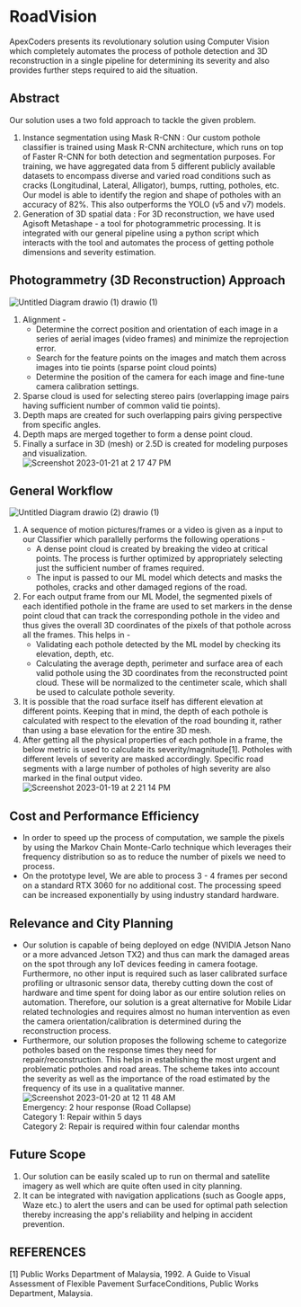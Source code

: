# RoadVision
ApexCoders presents its revolutionary solution using Computer Vision which completely automates the process of pothole detection and 3D reconstruction in a single pipeline for determining its severity and also provides further steps required to aid the situation.

## Abstract
Our solution uses a two fold approach to tackle the given problem.  
1. Instance segmentation using Mask R-CNN : Our custom pothole classifier is trained using Mask R-CNN architecture, which runs on top of Faster R-CNN for both detection and segmentation purposes. For training, we have aggregated data from 5 different publicly available datasets to encompass diverse and varied road conditions such as cracks (Longitudinal, Lateral, Alligator), bumps, rutting, potholes, etc. Our model is able to identify the region and shape of potholes with an accuracy of 82%. This also outperforms the YOLO (v5 and v7) models. 
2. Generation of 3D spatial data : For 3D reconstruction, we have used Agisoft Metashape - a tool for photogrammetric processing. It is integrated with our general pipeline using a python script which interacts with the tool and automates the process of getting pothole dimensions and severity estimation.  

## Photogrammetry (3D Reconstruction) Approach
![Untitled Diagram drawio (1) drawio (1)](https://user-images.githubusercontent.com/77499650/213868498-555c6187-4299-4ede-b70d-696845cd6205.png)  
1. Alignment -  
    - Determine the correct position and orientation of each image in a series of aerial images (video frames) and minimize the reprojection error.  
    - Search for the feature points on the images and match them across images into tie points (sparse point cloud points)  
    - Determine the position of the camera for each image and fine-tune camera calibration settings.  
2. Sparse cloud is used for selecting stereo pairs (overlapping image pairs having sufficient number of common valid tie points).  
3. Depth maps are created for such overlapping pairs giving perspective from specific angles.   
4. Depth maps are merged together to form a dense point cloud.  
5. Finally a surface in 3D (mesh) or 2.5D is created for modeling purposes and visualization.  
![Screenshot 2023-01-21 at 2 17 47 PM](https://user-images.githubusercontent.com/77499650/213862742-656bb652-b56f-40f3-a431-7e39c05a81ce.png)  

## General Workflow
 ![Untitled Diagram drawio (2) drawio (1)](https://user-images.githubusercontent.com/77499650/213863844-e92af244-ea6f-4f9a-82b6-fffd110bf84c.png)  
1. A sequence of motion pictures/frames or a video is given as a input to our Classifier which parallelly performs the following operations -   
    - A dense point cloud is created by breaking the video at critical points. The process is further optimized by appropriately selecting just the sufficient number of frames required. 
    - The input is passed to our ML model which detects and masks the potholes, cracks and other damaged regions of the road.  
2. For each output frame from our ML Model, the segmented pixels of each identified pothole in the frame are used to set markers in the dense point cloud that can track the corresponding pothole in the video and thus gives the overall 3D coordinates of the pixels of that pothole across all the frames. This helps in -  
    - Validating each pothole detected by the ML model by checking its elevation, depth, etc.  
    - Calculating the average depth, perimeter and surface area of each valid pothole using the 3D coordinates from the reconstructed point cloud. These will be normalized to the centimeter scale, which shall be used to calculate pothole severity.  
3. It is possible that the road surface itself has different elevation at different points. Keeping that in mind, the depth of each pothole is calculated with respect to the elevation of the road bounding it, rather than using a base elevation for the entire 3D mesh.  
4. After getting all the physical properties of each pothole in a frame, the below metric is used to calculate its severity/magnitude[1]. Potholes with different levels of severity are masked accordingly. Specific road segments with a large number of potholes of high severity are also marked in the final output video.  
![Screenshot 2023-01-19 at 2 21 14 PM](https://user-images.githubusercontent.com/77499650/213862773-f4b4c0c3-3299-4f5b-a5bc-da2b98cdfbca.png)  

## Cost and Performance Efficiency
- In order to speed up the process of computation, we sample the pixels by using the Markov Chain Monte-Carlo technique which leverages their frequency distribution so as to reduce the number of pixels we need to process.   
- On the prototype level, We are able to process 3 - 4 frames per second on a standard RTX 3060 for no additional cost. The processing speed can be increased exponentially by using industry standard hardware.  

## Relevance and City Planning
- Our solution is capable of being deployed on edge (NVIDIA Jetson Nano or a more advanced Jetson TX2) and thus can mark the damaged areas on the spot through any IoT devices feeding in camera footage. Furthermore, no other input is required such as laser calibrated surface profiling or ultrasonic sensor data, thereby cutting down the cost of hardware and time spent for doing labor as our entire solution relies on automation. Therefore, our solution is a great alternative for Mobile Lidar related technologies and requires almost no human intervention as even the camera orientation/calibration is determined during the reconstruction process.
- Furthermore, our solution proposes the following scheme to categorize potholes based on the response times they need for repair/reconstruction. This helps in establishing the most urgent and problematic potholes and road areas. The scheme takes into account the severity as well as the importance of the road estimated by the frequency of its use in a qualitative manner. 
![Screenshot 2023-01-20 at 12 11 48 AM](https://user-images.githubusercontent.com/77499650/213862785-e27e000e-5a22-4122-873f-a72dae5703a3.png)&nbsp;&nbsp;&nbsp;  
Emergency: 2 hour response (Road Collapse)  
Category 1: Repair within 5 days  
Category 2: Repair is required within four calendar months  

## Future Scope
1. Our solution can be easily scaled up to run on thermal and satellite imagery as well which are quite often used in city planning.  
2. It can be integrated with navigation applications (such as Google apps, Waze etc.) to alert the users and can be used for optimal path selection thereby increasing the app's reliability and helping in accident prevention.  

## REFERENCES
[1] Public Works Department of Malaysia, 1992. A Guide to Visual Assessment of Flexible Pavement SurfaceConditions, Public Works Department, Malaysia.
